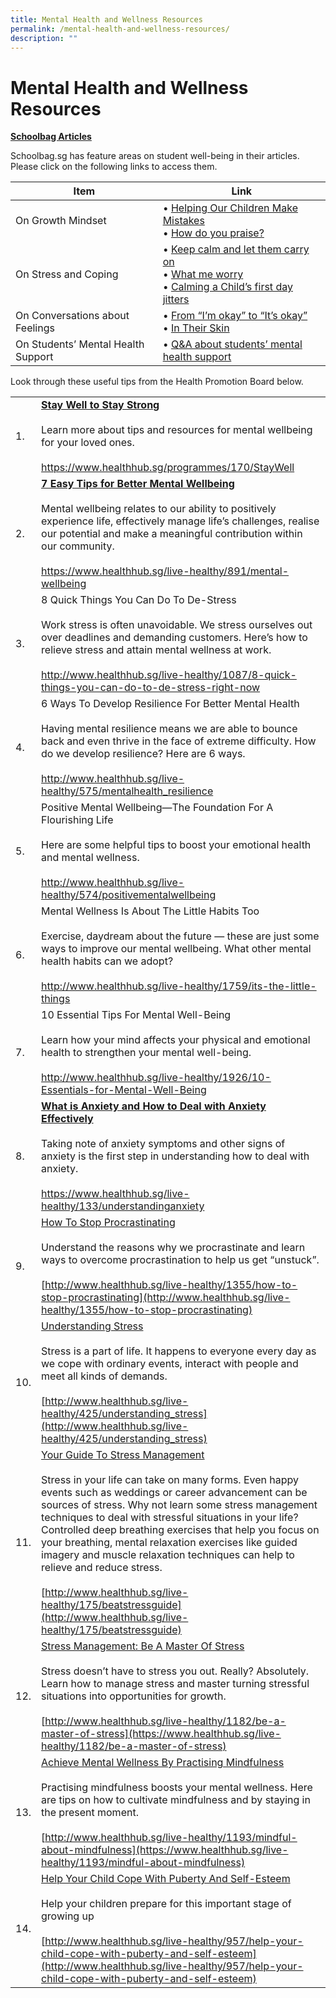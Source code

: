 ```yaml
---
title: Mental Health and Wellness Resources
permalink: /mental-health-and-wellness-resources/
description: ""
---
```

# Mental Health and Wellness Resources
<b><u>Schoolbag Articles</u></b>

Schoolbag.sg has feature areas on student well-being in their articles. Please click on the following links to access them.

| Item                     | Link                      |
|------------------------------------|-----------------------------------------------------------------------------------------|
| On Growth Mindset                  | • [Helping Our Children Make Mistakes](https://www.schoolbag.sg/story/helping-our-children-make-mistakes)<br> • [How do you praise?](https://www.schoolbag.sg/story/how-do-you-praise)                                |
| On Stress and Coping               |• [Keep calm and let them carry on](https://www.schoolbag.sg/story/keep-calm-and-let-them-carry-on)<br>• [What me worry](https://www.schoolbag.sg/story/what-me-worry)<br>• [Calming a Child’s first day jitters](https://www.schoolbag.sg/story/calming-a-child-s-first-day-jitters) |
| On Conversations about Feelings    | • [From “I’m okay” to “It’s okay”](https://www.schoolbag.edu.sg/story/from-i-m-okay-to-it-s-okay)<br>• [In Their Skin](https://www.schoolbag.edu.sg/story/in-their-skin)                                         |
| On Students’ Mental Health Support | • [Q&A about students’ mental health support](https://www.schoolbag.edu.sg/story/q-a-about-students-mental-health-support)                                               |

Look through these useful tips from the Health Promotion Board below.

|     |                                  |
|-----|----------------------------------------------------------------------------------------------------|
| 1.  | <b><u>Stay Well to Stay Strong</u></b><br><br>Learn more about tips and resources for mental wellbeing for your loved ones.<br><br>https://www.healthhub.sg/programmes/170/StayWell                                                                                                                                                                                                                                                                                                                                                                    |
| 2.  | <b><u>7 Easy Tips for Better Mental Wellbeing</u></b><br><br>Mental wellbeing relates to our ability to positively experience life, effectively manage life’s challenges, realise our potential and make a meaningful contribution within our community.<br><br>https://www.healthhub.sg/live-healthy/891/mental-wellbeing                                                                                                                                                                                                                             |
| 3.  | 8 Quick Things You Can Do To De-Stress<br><br>Work stress is often unavoidable. We stress ourselves out over deadlines and demanding customers. Here’s how to relieve stress and attain mental wellness at work.<br><br>http://www.healthhub.sg/live-healthy/1087/8-quick-things-you-can-do-to-de-stress-right-now                                                                                                                                                                                                                       |
| 4.  | 6 Ways To Develop Resilience For Better Mental Health<br><br>Having mental resilience means we are able to bounce back and even thrive in the face of extreme difficulty. How do we develop resilience? Here are 6 ways.<br><br>http://www.healthhub.sg/live-healthy/575/mentalhealth_resilience                                                                                                                                                                                                                                         |
| 5.  | Positive Mental Wellbeing—The Foundation For A Flourishing Life<br><br>Here are some helpful tips to boost your emotional health and mental wellness.<br><br>http://www.healthhub.sg/live-healthy/574/positivementalwellbeing                                                                                                                                                                                                                                                                                                            |
| 6.  | Mental Wellness Is About The Little Habits Too<br><br>Exercise, daydream about the future — these are just some ways to improve our mental wellbeing. What other mental health habits can we adopt?<br><br>http://www.healthhub.sg/live-healthy/1759/its-the-little-things                                                                                                                                                                                                                                                               |
| 7.  | 10 Essential Tips For Mental Well-Being<br><br>Learn how your mind affects your physical and emotional health to strengthen your mental well-being.<br><br>http://www.healthhub.sg/live-healthy/1926/10-Essentials-for-Mental-Well-Being                                                                                                                                                                                                                                                                                                 | 
| 8.  | <b><u>What is Anxiety and How to Deal with Anxiety Effectively</u></b><br><br>Taking note of anxiety symptoms and other signs of anxiety is the first step in understanding how to deal with anxiety.<br><br>https://www.healthhub.sg/live-healthy/133/understandinganxiety                                                                                                                                                                                                                                                                            |
| 9.  | [How To Stop Procrastinating](http://www.healthhub.sg/live-healthy/1355/how-to-stop-procrastinating)<br><br>Understand the reasons why we procrastinate and learn ways to overcome procrastination to help us get “unstuck”.<br><br>[http://www.healthhub.sg/live-healthy/1355/how-to-stop-procrastinating](http://www.healthhub.sg/live-healthy/1355/how-to-stop-procrastinating)                                                                                                                                                                                                                                                                                                         |
| 10. | [Understanding Stress](http://www.healthhub.sg/live-healthy/425/understanding_stress)<br><br>Stress is a part of life. It happens to everyone every day as we cope with ordinary events, interact with people and meet all kinds of demands.<br><br>[http://www.healthhub.sg/live-healthy/425/understanding_stress](http://www.healthhub.sg/live-healthy/425/understanding_stress)                                                                       |
| 11. | [Your Guide To Stress Management](http://www.healthhub.sg/live-healthy/175/beatstressguide)<br><br>Stress in your life can take on many forms. Even happy events such as weddings or career advancement can be sources of stress. Why not learn some stress management techniques to deal with stressful situations in your life? Controlled deep breathing exercises that help you focus on your breathing, mental relaxation exercises like guided imagery and muscle relaxation techniques can help to relieve and reduce stress.<br><br>[http://www.healthhub.sg/live-healthy/175/beatstressguide](http://www.healthhub.sg/live-healthy/175/beatstressguide) |
| 12. | [Stress Management: Be A Master Of Stress](https://www.healthhub.sg/live-healthy/1182/be-a-master-of-stress)<br><br>Stress doesn’t have to stress you out. Really? Absolutely. Learn how to manage stress and master turning stressful situations into opportunities for growth.<br><br>[http://www.healthhub.sg/live-healthy/1182/be-a-master-of-stress](https://www.healthhub.sg/live-healthy/1182/be-a-master-of-stress)                                                                                                                                                                                                                                                      |
| 13. | [Achieve Mental Wellness By Practising Mindfulness](https://www.healthhub.sg/live-healthy/1193/mindful-about-mindfulness)<br><br>Practising mindfulness boosts your mental wellness. Here are tips on how to cultivate mindfulness and by staying in the present moment.<br><br>[http://www.healthhub.sg/live-healthy/1193/mindful-about-mindfulness](https://www.healthhub.sg/live-healthy/1193/mindful-about-mindfulness)                                                                                                                                            |
| 14. | [Help Your Child Cope With Puberty And Self-Esteem](http://www.healthhub.sg/live-healthy/957/help-your-child-cope-with-puberty-and-self-esteem)<br><br>Help your children prepare for this important stage of growing up<br><br>[http://www.healthhub.sg/live-healthy/957/help-your-child-cope-with-puberty-and-self-esteem](http://www.healthhub.sg/live-healthy/957/help-your-child-cope-with-puberty-and-self-esteem)                                                                               |